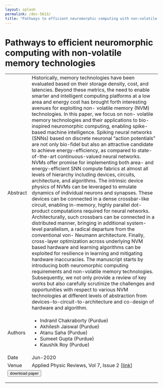 ```yaml
---
layout: splash
permalink: /doc-5613/
title: "Pathways to efficient neuromorphic computing with non-volatile memory technologies"
---
```


# Pathways to efficient neuromorphic computing with non-volatile memory technologies

<table>
    <tbody>
    <tr>
        <td>Abstract</td>
        <td>Historically, memory technologies have been evaluated based on their storage density, cost, and latencies. Beyond these metrics, the need to enable smarter and intelligent computing platforms at a low area and energy cost has brought forth interesting avenues for exploiting non- volatile memory (NVM) technologies. In this paper, we focus on non- volatile memory technologies and their applications to bio-inspired neuromorphic computing, enabling spike-based machine intelligence. Spiking neural networks (SNNs) based on discrete neuronal “action potentials” are not only bio-fidel but also an attractive candidate to achieve energy-efficiency, as compared to state-of-the-art continuous-valued neural networks. NVMs offer promise for implementing both area- and energy-efficient SNN compute fabrics at almost all levels of hierarchy including devices, circuits, architecture, and algorithms. The intrinsic device physics of NVMs can be leveraged to emulate dynamics of individual neurons and synapses. These devices can be connected in a dense crossbar-like circuit, enabling in-memory, highly parallel dot- product computations required for neural networks. Architecturally, such crossbars can be connected in a distributed manner, bringing in additional system-level parallelism, a radical departure from the conventional von- Neumann architecture. Finally, cross-layer optimization across underlying NVM based hardware and learning algorithms can be exploited for resilience in learning and mitigating hardware inaccuracies. The manuscript starts by introducing both neuromorphic computing requirements and non-volatile memory technologies. Subsequently, we not only provide a review of key works but also carefully scrutinize the challenges and opportunities with respect to various NVM technologies at different levels of abstraction from devices-to-circuit-to-architecture and co-design of hardware and algorithm.</td>
    </tr>
    <tr>
        <td>Authors</td>
        <td>
            <ul>
                <li>Indranil Chakraborty (Purdue)</li>
                <li>Akhilesh Jaiswal (Purdue)</li>
                <li>Atanu Saha (Purdue)</li>
                <li>Sumeet Gupta (Purdue)</li>
                <li>Kaushik Roy (Purdue)</li>
            </ul>
        </td>
    </tr>
    <tr>
        <td>Date</td>
        <td>Jun-2020</td>
    </tr>
    <tr>
        <td>Venue</td>
        <td>Applied Physic Reviews, Vol 7, Issue 2 [<a href="https://aip.scitation.org/doi/10.1063/1.5113536">link</a>]</td>
    </tr>
        <tr>
            <td colspan="2">
                <form method="get" action="https://ibm.box.com/v/doc-5613-paper">
                    <button type="submit">download paper</button>
                </form>
            </td>
        </tr>
    </tbody>
</table>
